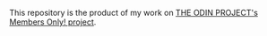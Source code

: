 This repository is the product of my work on [THE ODIN PROJECT's Members Only! project](https://www.theodinproject.com/lessons/ruby-on-rails-members-only).
